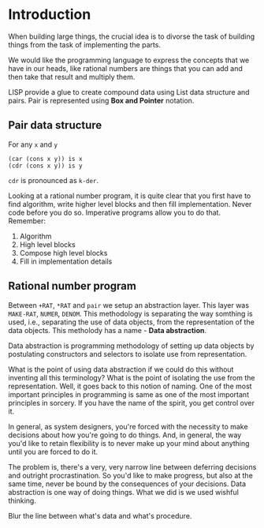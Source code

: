 # Introduction
When building large things, the crucial idea is to divorse the task of building things from the task of implementing the parts.

We would like the programming language to express the concepts that we have in our heads, like rational numbers are things that you can add and then take that result and multiply them.

LISP provide a glue to create compound data using List data structure and pairs. Pair is represented using **Box and Pointer** notation.

## Pair data structure
For any `x` and `y`

    (car (cons x y)) is x
    (cdr (cons x y)) is y

`cdr` is pronounced as `k-der`.

Looking at a rational number program, it is quite clear that you first have to find algorithm, write higher level blocks and then fill implementation. Never code before you do so. Imperative programs allow you to do that. Remember:
1. Algorithm
2. High level blocks
3. Compose high level blocks
4. Fill in implementation details

## Rational number program
Between `+RAT`, `*RAT` and `pair` we setup an abstraction layer. This layer was `MAKE-RAT`, `NUMER`, `DENOM`. This methodology is separating the way somthing is used, i.e., separating the use of data objects, from the representation of the data objects. This metholody has a name - **Data abstraction**.

Data abstraction is programming methodology of setting up data objects by postulating constructors and selectors to isolate use from representation.

What is the point of using data abstraction if we could do this without inventing all this terminology? What is the point of isolating the use from the representation. Well, it goes back to this notion of naming. One of the most important principles in programming is same as one of the most important principles in sorcery. If you have the name of the spirit, you get control over it.

In general, as system designers, you're forced with the necessity to make decisions about how you're going to do things. And, in general, the way you'd like to retain flexibility is to never make up your mind about anything until you are forced to do it.

The problem is, there's a very, very narrow line between deferring decisions and outright procrastination. So you'd like to make progress, but also at the same time, never be bound by the consequences of your decisions. Data abstraction is one way of doing things. What we did is we used wishful thinking.

Blur the line between what's data and what's procedure.